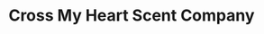 ---
title: "Cross My Heart Scent Company"
url: /cleburne/cross-my-heart-scent-company-north-main-street/
shop: Kerzen
---
